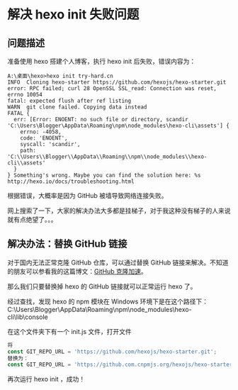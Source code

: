 # 解决 hexo init 失败问题

## 问题描述

准备使用 hexo 搭建个人博客，执行 hexo init 后失败，错误内容为：

```
A:\桌面\hexo>hexo init try-hard.cn
INFO  Cloning hexo-starter https://github.com/hexojs/hexo-starter.git
error: RPC failed; curl 28 OpenSSL SSL_read: Connection was reset, errno 10054
fatal: expected flush after ref listing
WARN  git clone failed. Copying data instead
FATAL {
  err: [Error: ENOENT: no such file or directory, scandir 'C:\Users\Blogger\AppData\Roaming\npm\node_modules\hexo-cli\assets'] {
    errno: -4058,
    code: 'ENOENT',
    syscall: 'scandir',
    path: 'C:\\Users\\Blogger\\AppData\\Roaming\\npm\\node_modules\\hexo-cli\\assets'
  }
} Something's wrong. Maybe you can find the solution here: %s http://hexo.io/docs/troubleshooting.html
```

根据错误，大概率是因为 GitHub 被墙导致网络连接失败。

网上搜索了一下，大家的解决办法大多都是挂梯子，对于我这种没有梯子的人来说就有点绝望了。。。

## 解决办法：替换 GitHub 链接

对于国内无法正常克隆 GitHub 仓库，可以通过替换 GitHub 链接来解决。不知道的朋友可以参看我的这篇博文：[GitHub 克隆加速](https://blog.csdn.net/qq_43580193/article/details/117341242)。

那么我们只要替换掉 hexo 的 GitHub 链接就可以正常运行 hexo 了。

经过查找，发现 hexo 的 npm 模块在 Windows 环境下是在这个路径下：C:\Users\Blogger\AppData\Roaming\npm\node_modules\hexo-cli\lib\console

在这个文件夹下有一个 init.js 文件，打开文件

```js
将 
const GIT_REPO_URL = 'https://github.com/hexojs/hexo-starter.git';
替换为：
const GIT_REPO_URL = 'https://github.com.cnpmjs.org/hexojs/hexo-starter.git';
```

再次运行 hexo init ，成功！

